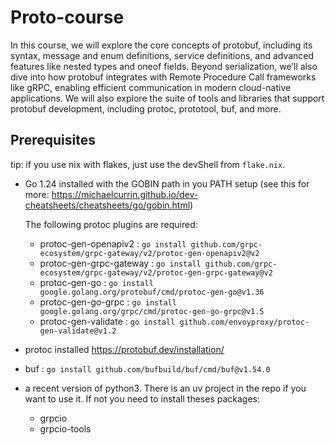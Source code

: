 # Proto-course

In this course, we will explore the core concepts of protobuf, including its syntax, message and enum definitions, service definitions, and advanced features like nested types and oneof fields. Beyond serialization, we’ll also dive into how protobuf integrates with Remote Procedure Call frameworks like gRPC, enabling efficient communication in modern cloud-native applications. We will also explore the suite of tools and libraries that support protobuf development, including protoc, prototool, buf, and more.

## Prerequisites

tip: if you use nix with flakes, just use the devShell from `flake.nix`.

- Go 1.24 installed with the GOBIN path in you PATH setup (see this for more: https://michaelcurrin.github.io/dev-cheatsheets/cheatsheets/go/gobin.html) 
    
    The following protoc plugins are required:

    - protoc-gen-openapiv2 : `go install github.com/grpc-ecosystem/grpc-gateway/v2/protoc-gen-openapiv2@v2`
    - protoc-gen-grpc-gateway : `go install github.com/grpc-ecosystem/grpc-gateway/v2/protoc-gen-grpc-gateway@v2`
    - protoc-gen-go : `go install google.golang.org/protobuf/cmd/protoc-gen-go@v1.36`
    - protoc-gen-go-grpc : `go install google.golang.org/grpc/cmd/protoc-gen-go-grpc@v1.5`
    - protoc-gen-validate : `go install github.com/envoyproxy/protoc-gen-validate@v1.2`
    
- protoc installed https://protobuf.dev/installation/
- buf  : `go install github.com/bufbuild/buf/cmd/buf@v1.54.0`
- a recent version of python3. There is an uv project in the repo if you want to use it. If not you need to install theses packages:
    - grpcio
    - grpcio-tools
